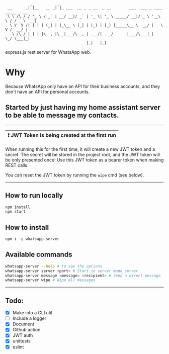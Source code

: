 ```
           _           _
 __      _| |__   __ _| |_ ___  __ _ _ __  _ __        ___  ___ _ ____   _____ _ __
 \ \ /\ / / '_ \ / _` | __/ __|/ _` | '_ \| '_ \ _____/ __|/ _ \ '__\ \ / / _ \ '__|
  \ V  V /| | | | (_| | |_\__ \ (_| | |_) | |_) |_____\__ \  __/ |   \ V /  __/ |
   \_/\_/ |_| |_|\__,_|\__|___/\__,_| .__/| .__/      |___/\___|_|    \_/ \___|_|
                                    |_|   |_|
```
express.js rest server for WhatsApp web.

# Why
Because WhatsApp only have an API for their business accounts, and they don't have an API for personal accounts.

Started by just having my home assistant server to be able to message my contacts.
---

---
| :exclamation:  JWT Token is being created at the first run   |
|----------------------------------------

When running this for the first time, it will create a new JWT token and a secret.
The secret will be stored in the project root, and the JWT token will be only presented once!
Use this JWT token as a bearer token when making REST calls.

You can reset the JWT token by running the `wipe` cmd (see below).

---
## How to run locally
```bash
npm install
npm start
```

## How to install
```bash
npm i -g whatsapp-server
```
## Available commands
```bash
whatsapp-server --help # to see the options
whatsapp-server server <port> # Start in server mode server
whatsapp-server message <message> <recipient> # Send a direct message
whatsapp-server wipe # Wipe all messages
```
---
## Todo:
 - [X] Make into a CLI util
 - [ ] Include a logger
 - [X] Document
 - [X] Github action
 - [X] JWT auth
 - [X] unittests
 - [X] eslint
